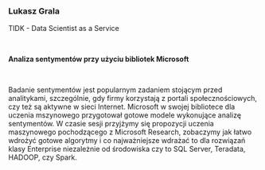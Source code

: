 <!--html_preserve-->
<span>
<h3>
Lukasz Grala
</h3>
<p>
TIDK - Data Scientist as a Service
</p>
<br/>
<p>
<strong>Analiza sentymentów przy użyciu bibliotek Microsoft</strong>
</p>
<br/>
<p>
Badanie sentymentów jest popularnym zadaniem stojącym przed analitykami, szczególnie, gdy firmy korzystają z portali społecznościowych, czy też są aktywne w sieci Internet. Microsoft w swojej bibliotece dla uczenia mszynowego przygotował gotowe modele wykonujące analizę sentymentów. W czasie sesji przyjżymy się propozycji uczenia maszynowego pochodzącego z Microsoft Research, zobaczymy jak łatwo wdrożyć gotowe algorytmy i co najważniejsze wdrażać to dla rozwiązań klasy Enterprise niezależnie od środowiska czy to SQL Server, Teradata, HADOOP, czy Spark.
</p>
</span><!--/html_preserve-->
